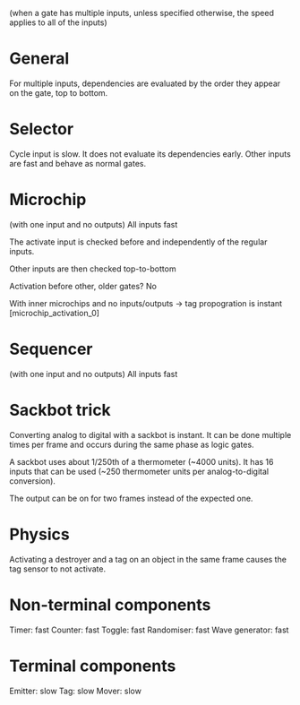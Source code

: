 (when a gate has multiple inputs, unless specified otherwise, the speed applies to all of the inputs)


# General

For multiple inputs, dependencies are evaluated by the order they appear on the gate, top to bottom.


# Selector

Cycle input is slow. It does not evaluate its dependencies early.
Other inputs are fast and behave as normal gates.


# Microchip

(with one input and no outputs)
All inputs fast

The activate input is checked before and independently of the regular inputs.

Other inputs are then checked top-to-bottom

Activation before other, older gates? No

With inner microchips and no inputs/outputs -> tag propogration is instant [microchip_activation_0]


# Sequencer

(with one input and no outputs)
All inputs fast


# Sackbot trick

Converting analog to digital with a sackbot is instant. It can be done multiple times per frame and occurs during the same phase as logic gates.

A sackbot uses about 1/250th of a thermometer (~4000 units). It has 16 inputs that can be used (~250 thermometer units per analog-to-digital conversion).

The output can be on for two frames instead of the expected one.



# Physics

Activating a destroyer and a tag on an object in the same frame causes the tag sensor to not activate.


# Non-terminal components

Timer: fast
Counter: fast
Toggle: fast
Randomiser: fast
Wave generator: fast


# Terminal components

Emitter: slow
Tag: slow
Mover: slow
